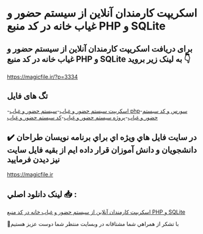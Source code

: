# اسکریپت کارمندان آنلاین از سیستم حضور و غیاب خانه در کد منبع PHP و SQLite

## برای دریافت اسکریپت کارمندان آنلاین از سیستم حضور و غیاب خانه در کد منبع PHP و SQLite به لینک زیر بروید 👇

https://magicfile.ir/?p=3334

## تگ های فایل

-[اسکریپت سیستم حضور و غیاب](https://magicfile.ir/product/%d8%a7%d8%b3%da%a9%d8%b1%db%8c%d9%be%d8%aa%da%a9%d8%a7%d8%b1%d9%85%d9%86%d8%af%d8%a7%d9%86-%d8%a2%d9%86%d9%84%d8%a7%db%8c%d9%86-%d8%a7%d8%b2-%d8%b3%db%8c%d8%b3%d8%aa%d9%85-%d8%ad%d8%b6%d9%88%d8%b1-%d9%88-%d8%ba%db%8c%d8%a7%d8%a8-%d8%ae%d8%a7%d9%86%d9%87-php-sqlite/)-[سیستم حضور و غیاب php](https://magicfile.ir/product/%d8%a7%d8%b3%da%a9%d8%b1%db%8c%d9%be%d8%aa%da%a9%d8%a7%d8%b1%d9%85%d9%86%d8%af%d8%a7%d9%86-%d8%a2%d9%86%d9%84%d8%a7%db%8c%d9%86-%d8%a7%d8%b2-%d8%b3%db%8c%d8%b3%d8%aa%d9%85-%d8%ad%d8%b6%d9%88%d8%b1-%d9%88-%d8%ba%db%8c%d8%a7%d8%a8-%d8%ae%d8%a7%d9%86%d9%87-php-sqlite/)-[سورس و کد سیستم حضور و غیاب](https://magicfile.ir/product/%d8%a7%d8%b3%da%a9%d8%b1%db%8c%d9%be%d8%aa%da%a9%d8%a7%d8%b1%d9%85%d9%86%d8%af%d8%a7%d9%86-%d8%a2%d9%86%d9%84%d8%a7%db%8c%d9%86-%d8%a7%d8%b2-%d8%b3%db%8c%d8%b3%d8%aa%d9%85-%d8%ad%d8%b6%d9%88%d8%b1-%d9%88-%d8%ba%db%8c%d8%a7%d8%a8-%d8%ae%d8%a7%d9%86%d9%87-php-sqlite/)-[پروژه سیستم حضور و غیاب](https://magicfile.ir/product/%d8%a7%d8%b3%da%a9%d8%b1%db%8c%d9%be%d8%aa%da%a9%d8%a7%d8%b1%d9%85%d9%86%d8%af%d8%a7%d9%86-%d8%a2%d9%86%d9%84%d8%a7%db%8c%d9%86-%d8%a7%d8%b2-%d8%b3%db%8c%d8%b3%d8%aa%d9%85-%d8%ad%d8%b6%d9%88%d8%b1-%d9%88-%d8%ba%db%8c%d8%a7%d8%a8-%d8%ae%d8%a7%d9%86%d9%87-php-sqlite/)-[کد سیستم حضور و غیاب](https://magicfile.ir/product/%d8%a7%d8%b3%da%a9%d8%b1%db%8c%d9%be%d8%aa%da%a9%d8%a7%d8%b1%d9%85%d9%86%d8%af%d8%a7%d9%86-%d8%a2%d9%86%d9%84%d8%a7%db%8c%d9%86-%d8%a7%d8%b2-%d8%b3%db%8c%d8%b3%d8%aa%d9%85-%d8%ad%d8%b6%d9%88%d8%b1-%d9%88-%d8%ba%db%8c%d8%a7%d8%a8-%d8%ae%d8%a7%d9%86%d9%87-php-sqlite/)

## ✔️ در سايت فايل هاي ويژه اي براي برنامه نويسان طراحان دانشجويان و دانش آموزان قرار داده ايم از بقيه فايل سايت نيز ديدن فرماييد

https://magicfile.ir


## لينک دانلود اصلي 📥 :

[اسکریپت کارمندان آنلاین از سیستم حضور و غیاب خانه در کد منبع PHP و SQLite](https://magicfile.ir/product/%d8%a7%d8%b3%da%a9%d8%b1%db%8c%d9%be%d8%aa%da%a9%d8%a7%d8%b1%d9%85%d9%86%d8%af%d8%a7%d9%86-%d8%a2%d9%86%d9%84%d8%a7%db%8c%d9%86-%d8%a7%d8%b2-%d8%b3%db%8c%d8%b3%d8%aa%d9%85-%d8%ad%d8%b6%d9%88%d8%b1-%d9%88-%d8%ba%db%8c%d8%a7%d8%a8-%d8%ae%d8%a7%d9%86%d9%87-php-sqlite/) 


🙏با تشکر از همراهي شما مشتاقانه در وبسایت منتظر شما دوست عزیز هستیم

